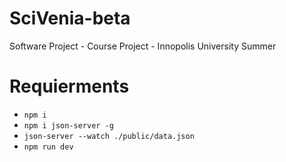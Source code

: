 # SciVenia-beta

Software Project - Course Project - Innopolis University Summer

# Requierments

- `npm i`
- `npm i json-server -g`
- `json-server --watch ./public/data.json`
- `npm run dev`
